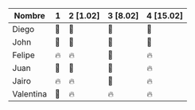 | Nombre | 1 | 2 [1.02] | 3 [8.02] | 4 [15.02] |
| ------- | --- | --- | --- |---|
| Diego | :green_heart: | :green_heart: | :green_heart:| :green_heart:| 
| John | :green_heart: | :green_heart: | :green_heart: | :green_heart:| 
| Felipe | :fire: | :fire: | :green_heart: | :fire:| 
| Juan | :green_heart: |:green_heart: |:green_heart: | :fire:| 
| Jairo | :fire: | :fire: | :green_heart: | :fire:| 
| Valentina | :green_heart: |:fire: | :fire: | :fire: | 
